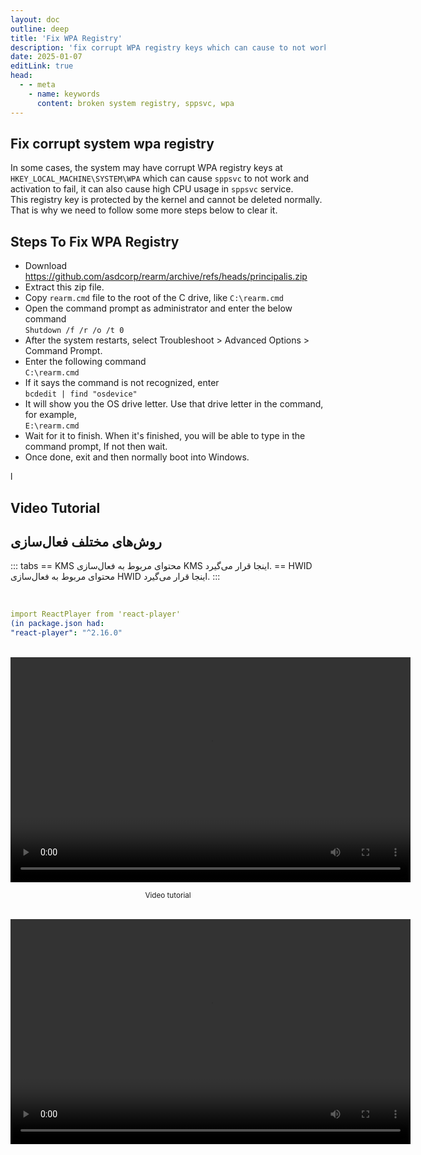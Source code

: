 ```yaml
---
layout: doc
outline: deep
title: 'Fix WPA Registry'
description: 'fix corrupt WPA registry keys which can cause to not work activation.'
date: 2025-01-07
editLink: true
head:
  - - meta
    - name: keywords
      content: broken system registry, sppsvc, wpa
---
```


## Fix corrupt system wpa registry 

In some cases, the system may have corrupt WPA registry keys at `HKEY_LOCAL_MACHINE\SYSTEM\WPA` which can cause `sppsvc` to not work and activation to fail, it can also cause high CPU usage in `sppsvc` service.  
This registry key is protected by the kernel and cannot be deleted normally. That is why we need to follow some more steps below to clear it. 

## Steps To Fix WPA Registry

-   Download https://github.com/asdcorp/rearm/archive/refs/heads/principalis.zip
-   Extract this zip file.
-   Copy `rearm.cmd` file to the root of the C drive, like `C:\rearm.cmd`
-   Open the command prompt as administrator and enter the below command  
    `Shutdown /f /r /o /t 0`
-   After the system restarts, select Troubleshoot > Advanced Options > Command Prompt.
-   Enter the following command  
    `C:\rearm.cmd`
-   If it says the command is not recognized, enter  
    `bcdedit | find "osdevice"`
-   It will show you the OS drive letter. Use that drive letter in the command, for example,  
    `E:\rearm.cmd`
-   Wait for it to finish. When it's finished, you will be able to type in the command prompt, If not then wait.
-   Once done, exit and then normally boot into Windows.

l
## Video Tutorial

## روش‌های مختلف فعال‌سازی

::: tabs
== KMS
محتوای مربوط به فعال‌سازی KMS اینجا قرار می‌گیرد.
== HWID
محتوای مربوط به فعال‌سازی HWID اینجا قرار می‌گیرد.
:::

<br/> 


```yaml
import ReactPlayer from 'react-player'
(in package.json had:
"react-player": "^2.16.0"
```

<ReactPlayer controls width='100%' height='auto' url='.//Fix_WPA_Registry.mp4' />

<br/> 


<video class="video-js vjs-default-skin" controls preload="auto" width="640" height="360" data-setup='{}'>
  <source src="https://github.com/user-attachments/assets/e672229e-b946-42ee-8f04-53a3fbcdbfad" type="video/mp4" />
  <p class="vjs-no-js">
    برای مشاهده این ویدئو، لطفاً JavaScript را فعال کنید
  </p>
</video>


<p align="center"><small>Video tutorial</small></p>


<br/>


<video class="video-js vjs-default-skin" controls preload="auto" width="640" height="360" data-setup='{}'>
  <source src="./Fix_WPA_Registry.mp4" type="video/mp4" />
  <p class="vjs-no-js">
    برای مشاهده این ویدئو، لطفاً JavaScript را فعال کنید
  </p>
</video>

